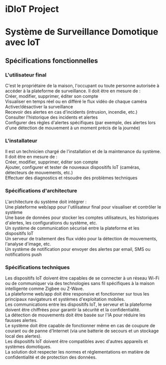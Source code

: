 # iDIoT Project

# Système de Surveillance Domotique avec IoT
## Spécifications fonctionnelles
### L'utilisateur final  
C'est le propriétaire de la maison, l'occupant ou toute personne autorisée à accéder à la plateforme de surveillance. Il doit
être en mesure de :  
Créer, modifier, supprimer, éditer son compte  
Visualiser en temps réel ou en différé le flux vidéo de chaque caméra  
Activer/désactiver la surveillance  
Recevoir des alertes en cas d'incidents (intrusion, incendie, etc.)  
Consulter l'historique des incidents et alertes  
Configurer des règles d'alertes spécifiques (par exemple, des alertes lors d'une détection de mouvement à un moment
précis de la journée)  
### L'installateur
Il est un technicien chargé de l'installation et de la maintenance du système. Il doit être en mesure de :  
Créer, modifier, supprimer, éditer son compte  
Ajouter, configurer et tester de nouveaux dispositifs IoT (caméras, détecteurs de mouvements, etc.)  
Effectuer des diagnostics et résoudre des problèmes techniques  
### Spécifications d'architecture  
L'architecture du système doit intégrer :  
Une plateforme web/app pour l'utilisateur final pour visualiser et contrôler le système  
Une base de données pour stocker les comptes utilisateurs, les historiques d'alertes, les configurations du système,
etc.  
Un système de communication sécurisé entre la plateforme et les dispositifs IoT  
Un serveur de traitement des flux vidéo pour la détection de mouvements, l'analyse d'image, etc.  
Un système de notification pour envoyer des alertes par email, SMS ou notifications push  
### Spécifications techniques  
Les dispositifs IoT doivent être capables de se connecter à un réseau Wi-Fi ou de communiquer via des technologies
sans fil spécifiques à la maison intelligente comme Zigbee ou Z-Wave.  
La plateforme web/app doit être responsive et fonctionner sur tous les principaux navigateurs et systèmes
d'exploitation mobiles.  
Les communications entre les dispositifs IoT, le serveur et la plateforme doivent être chiffrées pour garantir la sécurité
et la confidentialité.  
La détection de mouvements doit être basée sur l'IA pour réduire les fausses alertes.  
Le système doit être capable de fonctionner même en cas de coupure de courant ou de panne d'Internet (via une
batterie de secours et un stockage local des alertes).  
Les dispositifs IoT doivent être compatibles avec d'autres appareils et systèmes domotiques.  
La solution doit respecter les normes et réglementations en matière de confidentialité et de protection des données.  
